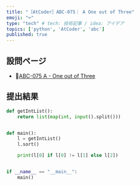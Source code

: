 ```yaml
---
title: "［AtCoder］ABC-075｜ A One out of Three"
emoji: "⌨️"
type: "tech" # tech: 技術記事 / idea: アイデア
topics: ['python', 'AtCoder', 'abc']
published: true
---
```



## 設問ページ

- 🔗[ABC-075 A - One out of Three](https://atcoder.jp/contests/abc075/tasks/abc075_a)

## 提出結果

```python
def getIntList():
    return list(map(int, input().split()))


def main():
    l = getIntList()
    l.sort()

    print(l[0] if l[0] != l[1] else l[2])


if __name__ == "__main__":
    main()
```
